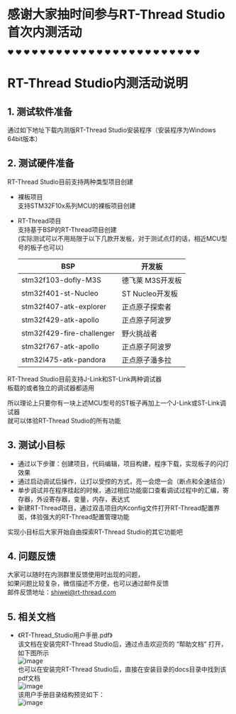 # 感谢大家抽时间参与RT-Thread Studio首次内测活动
:heart: :heart: :heart: :heart: :heart: :heart: :heart: :heart: :heart: :heart: :heart: :heart: :heart: :heart: :heart: :heart: :heart: :heart: :heart: :heart: :heart: :heart: :heart: :heart:
# RT-Thread Studio内测活动说明
## 1.  测试软件准备
通过如下地址下载内测版RT-Thread Studio安装程序（安装程序为Windows 64bit版本）


## 2.  测试硬件准备

RT-Thread Studio目前支持两种类型项目创建  

* 裸板项目  
  支持STM32F10x系列MCU的裸板项目创建  

* RT-Thread项目  
  支持基于BSP的RT-Thread项目创建  
  (实际测试可以不用局限于以下几款开发板，对于测试点灯的话，相近MCU型号的板子也可以)  

    | BSP | 开发板 |
    | ------ | ------ |
    | stm32f103-dofly-M3S | 德飞莱 M3S开发板 |
    | stm32f401-st-Nucleo | ST Nucleo开发板 | 
    | stm32f407-atk-explorer | 正点原子探索者 | 
    | stm32f429-atk-apollo | 正点原子阿波罗 | 
    | stm32f429-fire-challenger | 野火挑战者 | 
    | stm32f767-atk-apollo | 正点原子阿波罗 | 
    | stm32l475-atk-pandora | 正点原子潘多拉 | 
	
RT-Thread Studio目前支持J-Link和ST-Link两种调试器  
板载的或者独立的调试器都适用  

所以理论上只要你有一块上述MCU型号的ST板子再加上一个J-Link或ST-Link调试器  
就可以体验RT-Thread Studio的所有功能  

## 3.  测试小目标
*  通过以下步骤：创建项目，代码编辑，项目构建，程序下载，实现板子的闪灯效果  
*  通过启动调试后操作，让灯以受控的方式，亮一会熄一会（断点和全速结合）
*  单步调试并在程序挂起的时候，通过相应功能窗口查看调试过程中的汇编，寄存器，外设寄存器，变量，内存，表达式  
*  新建RT-Thread项目，通过双击项目内Kconfig文件打开RT-Thread配置界面，体验强大的RT-Thread配置管理功能  

实现小目标后大家开始自由探索RT-Thread Studio的其它功能吧

## 4.  问题反馈
大家可以随时在内测群里反馈使用时出现的问题，  
如果问题比较复杂，微信描述不方便，也可以通过邮件反馈  
邮件反馈地址：shiwei@rt-thread.com

## 5.  相关文档
*  《RT-Thread_Studio用户手册.pdf》  
该文档在安装完RT-Thread Studio后，通过点击欢迎页的 “帮助文档” 打开，如下图所示  
![image](/uploads/3a624363f1482c92bfe29c2b095d4664/image.png)  
也可以在安装完RT-Thread Studio后，直接在安装目录的docs目录中找到该pdf文档  
![image](/uploads/0ec46944942e2d56fd6bafe6621a3e1a/image.png)  
该用户手册目录结构预览如下：  
![image](/uploads/6e4957261f2ff5d1170cfb17fee95adb/image.png)
